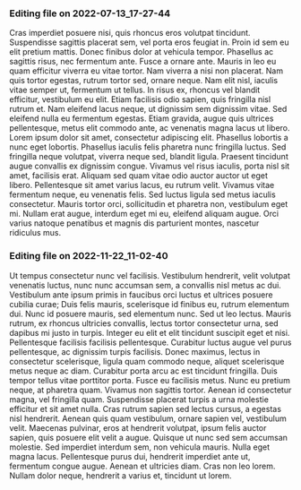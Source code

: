 

### Editing file on 2022-07-13_17-27-44

Cras imperdiet posuere nisi, quis rhoncus eros volutpat tincidunt. Suspendisse sagittis placerat sem, vel porta eros feugiat in. Proin id sem eu elit pretium mattis. Donec finibus dolor at vehicula tempor. Phasellus ac sagittis risus, nec fermentum ante. Fusce a ornare ante. Mauris in leo eu quam efficitur viverra eu vitae tortor. Nam viverra a nisi non placerat. Nam quis tortor egestas, rutrum tortor sed, ornare neque. Nam elit nisl, iaculis vitae semper ut, fermentum ut tellus. In risus ex, rhoncus vel blandit efficitur, vestibulum eu elit. Etiam facilisis odio sapien, quis fringilla nisl rutrum et. Nam eleifend lacus neque, ut dignissim sem dignissim vitae.
Sed eleifend nulla eu fermentum egestas. Etiam gravida, augue quis ultrices pellentesque, metus elit commodo ante, ac venenatis magna lacus ut libero. Lorem ipsum dolor sit amet, consectetur adipiscing elit. Phasellus lobortis a nunc eget lobortis. Phasellus iaculis felis pharetra nunc fringilla luctus. Sed fringilla neque volutpat, viverra neque sed, blandit ligula. Praesent tincidunt augue convallis ex dignissim congue. Vivamus vel risus iaculis, porta nisl sit amet, facilisis erat. Aliquam sed quam vitae odio auctor auctor ut eget libero. Pellentesque sit amet varius lacus, eu rutrum velit. Vivamus vitae fermentum neque, eu venenatis felis. Sed luctus ligula sed metus iaculis consectetur. Mauris tortor orci, sollicitudin et pharetra non, vestibulum eget mi. Nullam erat augue, interdum eget mi eu, eleifend aliquam augue. Orci varius natoque penatibus et magnis dis parturient montes, nascetur ridiculus mus.




### Editing file on 2022-11-22_11-02-40

Ut tempus consectetur nunc vel facilisis. Vestibulum hendrerit, velit volutpat venenatis luctus, nunc nunc accumsan sem, a convallis nisl metus ac dui. Vestibulum ante ipsum primis in faucibus orci luctus et ultrices posuere cubilia curae; Duis felis mauris, scelerisque id finibus eu, rutrum elementum dui. Nunc id posuere mauris, sed elementum nunc. Sed ut leo lectus. Mauris rutrum, ex rhoncus ultricies convallis, lectus tortor consectetur urna, sed dapibus mi justo in turpis. Integer eu elit et elit tincidunt suscipit eget et nisi. Pellentesque facilisis facilisis pellentesque. Curabitur luctus augue vel purus pellentesque, ac dignissim turpis facilisis. Donec maximus, lectus in consectetur scelerisque, ligula quam commodo neque, aliquet scelerisque metus neque ac diam. Curabitur porta arcu ac est tincidunt fringilla. Duis tempor tellus vitae porttitor porta. Fusce eu facilisis metus.
Nunc eu pretium neque, at pharetra quam. Vivamus non sagittis tortor. Aenean id consectetur magna, vel fringilla quam. Suspendisse placerat turpis a urna molestie efficitur et sit amet nulla. Cras rutrum sapien sed lectus cursus, a egestas nisl hendrerit. Aenean quis quam vestibulum, ornare sapien vel, vestibulum velit. Maecenas pulvinar, eros at hendrerit volutpat, ipsum felis auctor sapien, quis posuere elit velit a augue. Quisque ut nunc sed sem accumsan molestie. Sed imperdiet interdum sem, non vehicula mauris. Nulla eget magna lacus. Pellentesque purus dui, hendrerit imperdiet ante ut, fermentum congue augue. Aenean et ultricies diam. Cras non leo lorem. Nullam dolor neque, hendrerit a varius et, tincidunt ut lorem.


